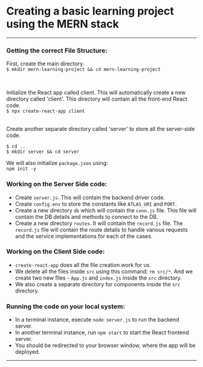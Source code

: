 # Creating a basic learning project using the MERN stack
<hr> 

### Getting the correct File Structure:

First, create the main directory. <br>
```$ mkdir mern-learning-project && cd mern-learning-project```

<br>

Initialize the React app called client. This will automatically create a new directory called 'client'. This directory will contain all the front-end React code. <br>
```$ npx create-react-app client```

<br>
Create another separate directory called 'server' to store all the server-side code.<br>

```$ cd ..``` <br>
```$ mkdir server && cd server``` <br>

We will also initialize ```package.json``` using: <br>
```npm init -y```


### Working on the Server Side code:

- Create ```server.js```. This will contain the backend driver code.
- Create ```config.env``` to store the constants like ```ATLAS_URI``` and ```PORT```.
- Create a new directory ```db``` which will contain the ```conn.js``` file. This file will contain the DB details and methods to connect to the DB.
- Create a new directory ```routes```. It will contain the ```record.js``` file. The ```record.js```  file will contain the route details to handle various requests and the service implementations for each of the cases.

### Working on the Client Side code:

- ```create-react-app``` does all the file creation work for us.
- We delete all the files inside ```src``` using this command: ```rm src/*```. And we create two new files - ```App.js``` and ```index.js``` inside the ```src``` directory.
- We also create a separate directory for components inside the ```src``` directory.


### Running the code on your local system:
- In a terminal instance, execute ```node server.js``` to run the backend server.
- In another terminal instance, run ```npm start``` to start the React frontend server.
- You should be redirected to your browser window, where the app will be deployed.

<hr>